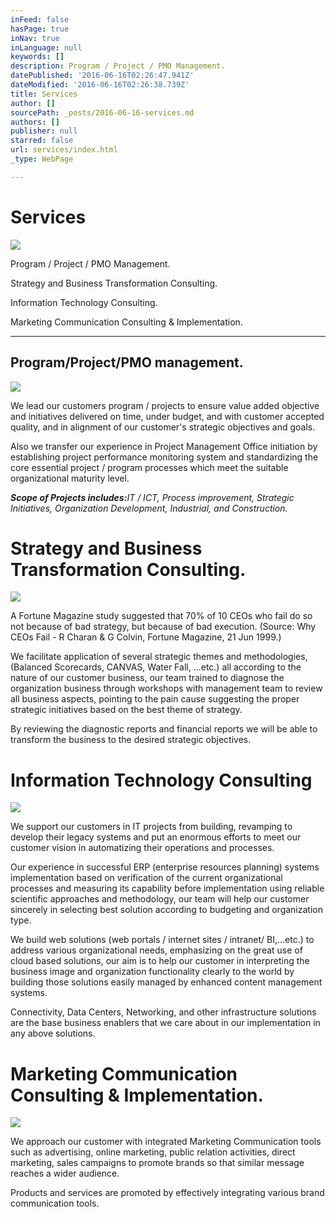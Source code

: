 ```yaml
---
inFeed: false
hasPage: true
inNav: true
inLanguage: null
keywords: []
description: Program / Project / PMO Management.
datePublished: '2016-06-16T02:26:47.941Z'
dateModified: '2016-06-16T02:26:38.739Z'
title: Services
author: []
sourcePath: _posts/2016-06-16-services.md
authors: []
publisher: null
starred: false
url: services/index.html
_type: WebPage

---
```

# Services
![](https://the-grid-user-content.s3-us-west-2.amazonaws.com/1f5d3963-fe99-4a6c-8a8b-a7c84ced121e.jpg)

Program / Project / PMO Management.

Strategy and Business Transformation Consulting.

Information Technology Consulting.

Marketing Communication Consulting & Implementation.

----------------------------------------------------------------------------

## Program/Project/PMO management.
![](https://imgflo.herokuapp.com/graph/vahj1ThiexotieMo/c0a0fbafeceef37be1f7eff597930376/croprotate.jpg?cropheight=3873&cropwidth=3600&degrees=0&input=https%3A%2F%2Fthe-grid-user-content.s3-us-west-2.amazonaws.com%2F43e34d96-e9cc-40bc-9cad-bb9b1fa37c44.jpg&x=151&y=0)

We lead our customers program / projects to ensure value added objective and initiatives delivered on time, under budget, and with customer accepted quality, and in alignment of our customer's strategic objectives and goals.

Also we transfer our experience in Project Management Office initiation by establishing project performance monitoring system and standardizing the core essential project / program processes which meet the suitable organizational maturity level. 

**_Scope of Projects includes:_**_IT / ICT, Process improvement, Strategic Initiatives, Organization Development, Industrial, and Construction._

# Strategy and Business Transformation Consulting.
![](https://the-grid-user-content.s3-us-west-2.amazonaws.com/6f2f2f47-b379-4bd2-959c-67fe1d26e8b5.jpg)

A Fortune Magazine study suggested that 70% of 10 CEOs who fail do so not because of bad strategy, but because of bad execution. (Source: Why CEOs Fail - R Charan & G Colvin, Fortune Magazine, 21 Jun 1999.) 

We facilitate application of several strategic themes and methodologies, (Balanced Scorecards, CANVAS, Water Fall, ...etc.) all according to the nature of our customer business, our team trained to diagnose the organization business through workshops with management team to review all business aspects, pointing to the pain cause suggesting the proper strategic initiatives based on the best theme of strategy. 

By reviewing the diagnostic reports and financial reports we will be able to transform the business to the desired strategic objectives. 

# Information Technology Consulting
![](https://the-grid-user-content.s3-us-west-2.amazonaws.com/5ede0eb7-b65d-4cec-a01b-6fe84b3090e4.jpg)

We support our customers in IT projects from building, revamping to develop their legacy systems and put an enormous efforts to meet our customer vision in automatizing their operations and processes.

Our experience in successful ERP (enterprise resources planning) systems implementation based on verification of the current organizational processes and measuring its capability before implementation using reliable scientific approaches and methodology, our team will help our customer sincerely in selecting best solution according to budgeting and organization type.

We build web solutions (web portals / internet sites / intranet/ BI,...etc.) to address various organizational needs, emphasizing on the great use of cloud based solutions, our aim is to help our customer in interpreting the business image and organization functionality clearly to the world by building those solutions easily managed by enhanced content management systems.

Connectivity, Data Centers, Networking, and other infrastructure solutions are the base business enablers that we care about in our implementation in any above solutions.

# Marketing Communication Consulting & Implementation.
![](https://the-grid-user-content.s3-us-west-2.amazonaws.com/38f2f20e-ec5b-40dc-a195-24a04290d734.jpg)

We approach our customer with integrated Marketing Communication tools such as advertising, online marketing, public relation activities, direct marketing, sales campaigns to promote brands so that similar message reaches a wider audience. 

Products and services are promoted by effectively integrating various brand communication tools.